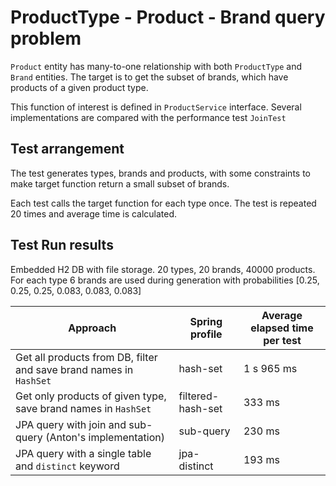 # ProductType - Product - Brand query problem

`Product` entity has many-to-one relationship with both `ProductType` and `Brand` entities.
The target is to get the subset of brands, which have products of a given product type.

This function of interest is defined in `ProductService` interface. Several implementations are compared
with the performance test `JoinTest`

## Test arrangement

The test generates types, brands and products, with some constraints to make target function return a small subset of brands.

Each test calls the target function for each type once. The test is repeated 20 times and average time is calculated. 

## Test Run results

Embedded H2 DB with file storage.
20 types, 20 brands, 40000 products.
For each type 6 brands are used during generation with probabilities [0.25, 0.25, 0.25, 0.083, 0.083, 0.083]

| Approach                                                           | Spring profile    | Average elapsed time per test |
|--------------------------------------------------------------------|-------------------|-------------------------------|
| Get all products from DB, filter and save brand names in `HashSet` | hash-set          | 1 s 965 ms                    |
| Get only products of given type, save brand names in `HashSet`     | filtered-hash-set | 333 ms                        |
| JPA query with join and sub-query (Anton's implementation)         | sub-query         | 230 ms                        |
| JPA query with a single table and `distinct` keyword               | jpa-distinct      | 193 ms                        |

